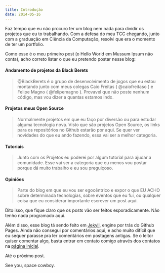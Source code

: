 ```yaml
---
title: Introdução
date: 2014-05-16
---
```


Faz tempo que eu não procuro ter um blog nem nada para dividir os projetos que eu to trabalhando.
Com a defesa do meu TCC chegando, junto com a graduação em Ciência da Computação, resolvi que era o
momento de ter um portfolio.

Como esse é o meu primeiro post (o Hello World em Mussum Ipsum não conta), acho correto listar o que
eu pretendo postar nesse blog:

#### Andamento de projetos da Black Berets

> @BlackBerets é o grupo de desenvolvimento de jogos que eu estou montando junto com meus colegas
> Caio Freitas ( @caiofreitaso ) e Felipe Magno ( @felipemagno ). Provavel que não poste nenhum
> código, mas vou dizer a quantas estamos indo.

#### Projetos meus Open Source

> Normalmente projetos em que eu faço por diversão ou para estudar alguma tecnologia nova. Visto que
> são projetos Open Source, os links para os repositórios no Github estarão por aqui. Se quer ver
> novidades do que eu ando fazendo, essa vai ser a melhor categoria.

#### Tutoriais

> Junto com os Projetos eu poderei por algum tutorial para ajudar a comunidade. Esse vai ser a
> categoria que eu menos vou postar porque dá muito trabalho e eu sou preguiçoso.

#### Opiniões

> Parte do blog em que eu vou ser egocêntrico e expor o que EU ACHO sobre determinada tecnologias,
> sobre eventos que eu fui, ou qualquer coisa que eu considerar importante escrever um post aqui.

Dito isso, que fique claro que os posts vão ser feitos esporadicamente. Não tenho nada programado
aqui.

Além disso, esse blog tá sendo feito em [Jekyll](http://jekyllrb.com/), engine por trás do Github
Pages. Ainda não consegui por comentários aqui, e acho muito difícil que eu sequer parasse pra ler
comentários em postagens antigas. Se o leitor quiser comentar algo, basta entrar em contato comigo
através dos contatos na [página inicial](/).

Até o próximo post.

See you, space cowboy.
